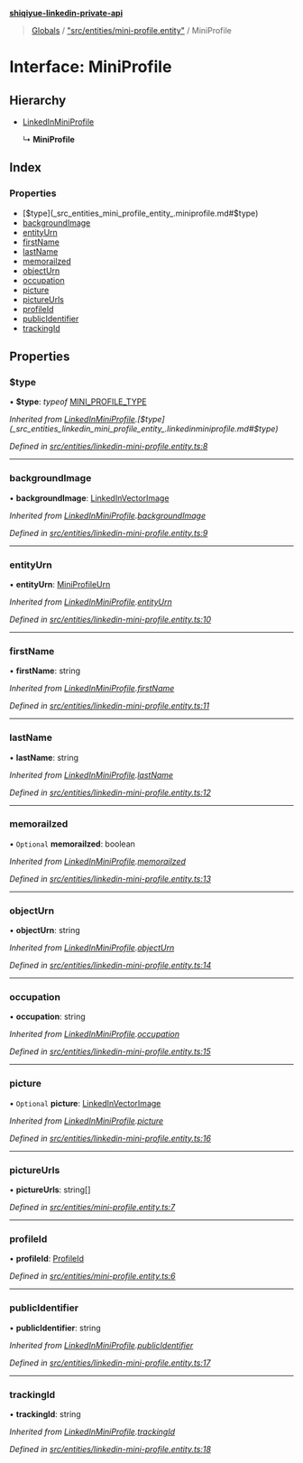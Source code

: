 **[shiqiyue-linkedin-private-api](../README.md)**

> [Globals](../globals.md) / ["src/entities/mini-profile.entity"](../modules/_src_entities_mini_profile_entity_.md) / MiniProfile

# Interface: MiniProfile

## Hierarchy

* [LinkedInMiniProfile](_src_entities_linkedin_mini_profile_entity_.linkedinminiprofile.md)

  ↳ **MiniProfile**

## Index

### Properties

* [$type](_src_entities_mini_profile_entity_.miniprofile.md#$type)
* [backgroundImage](_src_entities_mini_profile_entity_.miniprofile.md#backgroundimage)
* [entityUrn](_src_entities_mini_profile_entity_.miniprofile.md#entityurn)
* [firstName](_src_entities_mini_profile_entity_.miniprofile.md#firstname)
* [lastName](_src_entities_mini_profile_entity_.miniprofile.md#lastname)
* [memorailzed](_src_entities_mini_profile_entity_.miniprofile.md#memorailzed)
* [objectUrn](_src_entities_mini_profile_entity_.miniprofile.md#objecturn)
* [occupation](_src_entities_mini_profile_entity_.miniprofile.md#occupation)
* [picture](_src_entities_mini_profile_entity_.miniprofile.md#picture)
* [pictureUrls](_src_entities_mini_profile_entity_.miniprofile.md#pictureurls)
* [profileId](_src_entities_mini_profile_entity_.miniprofile.md#profileid)
* [publicIdentifier](_src_entities_mini_profile_entity_.miniprofile.md#publicidentifier)
* [trackingId](_src_entities_mini_profile_entity_.miniprofile.md#trackingid)

## Properties

### $type

•  **$type**: *typeof* [MINI\_PROFILE\_TYPE](../modules/_src_entities_linkedin_mini_profile_entity_.md#mini_profile_type)

*Inherited from [LinkedInMiniProfile](_src_entities_linkedin_mini_profile_entity_.linkedinminiprofile.md).[$type](_src_entities_linkedin_mini_profile_entity_.linkedinminiprofile.md#$type)*

*Defined in [src/entities/linkedin-mini-profile.entity.ts:8](https://github.com/eilonmore/linkedin-private-api/blob/7c25b88/src/entities/linkedin-mini-profile.entity.ts#L8)*

___

### backgroundImage

•  **backgroundImage**: [LinkedInVectorImage](_src_entities_linkedin_vector_image_entity_.linkedinvectorimage.md)

*Inherited from [LinkedInMiniProfile](_src_entities_linkedin_mini_profile_entity_.linkedinminiprofile.md).[backgroundImage](_src_entities_linkedin_mini_profile_entity_.linkedinminiprofile.md#backgroundimage)*

*Defined in [src/entities/linkedin-mini-profile.entity.ts:9](https://github.com/eilonmore/linkedin-private-api/blob/7c25b88/src/entities/linkedin-mini-profile.entity.ts#L9)*

___

### entityUrn

•  **entityUrn**: [MiniProfileUrn](../modules/_src_entities_linkedin_mini_profile_entity_.md#miniprofileurn)

*Inherited from [LinkedInMiniProfile](_src_entities_linkedin_mini_profile_entity_.linkedinminiprofile.md).[entityUrn](_src_entities_linkedin_mini_profile_entity_.linkedinminiprofile.md#entityurn)*

*Defined in [src/entities/linkedin-mini-profile.entity.ts:10](https://github.com/eilonmore/linkedin-private-api/blob/7c25b88/src/entities/linkedin-mini-profile.entity.ts#L10)*

___

### firstName

•  **firstName**: string

*Inherited from [LinkedInMiniProfile](_src_entities_linkedin_mini_profile_entity_.linkedinminiprofile.md).[firstName](_src_entities_linkedin_mini_profile_entity_.linkedinminiprofile.md#firstname)*

*Defined in [src/entities/linkedin-mini-profile.entity.ts:11](https://github.com/eilonmore/linkedin-private-api/blob/7c25b88/src/entities/linkedin-mini-profile.entity.ts#L11)*

___

### lastName

•  **lastName**: string

*Inherited from [LinkedInMiniProfile](_src_entities_linkedin_mini_profile_entity_.linkedinminiprofile.md).[lastName](_src_entities_linkedin_mini_profile_entity_.linkedinminiprofile.md#lastname)*

*Defined in [src/entities/linkedin-mini-profile.entity.ts:12](https://github.com/eilonmore/linkedin-private-api/blob/7c25b88/src/entities/linkedin-mini-profile.entity.ts#L12)*

___

### memorailzed

• `Optional` **memorailzed**: boolean

*Inherited from [LinkedInMiniProfile](_src_entities_linkedin_mini_profile_entity_.linkedinminiprofile.md).[memorailzed](_src_entities_linkedin_mini_profile_entity_.linkedinminiprofile.md#memorailzed)*

*Defined in [src/entities/linkedin-mini-profile.entity.ts:13](https://github.com/eilonmore/linkedin-private-api/blob/7c25b88/src/entities/linkedin-mini-profile.entity.ts#L13)*

___

### objectUrn

•  **objectUrn**: string

*Inherited from [LinkedInMiniProfile](_src_entities_linkedin_mini_profile_entity_.linkedinminiprofile.md).[objectUrn](_src_entities_linkedin_mini_profile_entity_.linkedinminiprofile.md#objecturn)*

*Defined in [src/entities/linkedin-mini-profile.entity.ts:14](https://github.com/eilonmore/linkedin-private-api/blob/7c25b88/src/entities/linkedin-mini-profile.entity.ts#L14)*

___

### occupation

•  **occupation**: string

*Inherited from [LinkedInMiniProfile](_src_entities_linkedin_mini_profile_entity_.linkedinminiprofile.md).[occupation](_src_entities_linkedin_mini_profile_entity_.linkedinminiprofile.md#occupation)*

*Defined in [src/entities/linkedin-mini-profile.entity.ts:15](https://github.com/eilonmore/linkedin-private-api/blob/7c25b88/src/entities/linkedin-mini-profile.entity.ts#L15)*

___

### picture

• `Optional` **picture**: [LinkedInVectorImage](_src_entities_linkedin_vector_image_entity_.linkedinvectorimage.md)

*Inherited from [LinkedInMiniProfile](_src_entities_linkedin_mini_profile_entity_.linkedinminiprofile.md).[picture](_src_entities_linkedin_mini_profile_entity_.linkedinminiprofile.md#picture)*

*Defined in [src/entities/linkedin-mini-profile.entity.ts:16](https://github.com/eilonmore/linkedin-private-api/blob/7c25b88/src/entities/linkedin-mini-profile.entity.ts#L16)*

___

### pictureUrls

•  **pictureUrls**: string[]

*Defined in [src/entities/mini-profile.entity.ts:7](https://github.com/eilonmore/linkedin-private-api/blob/7c25b88/src/entities/mini-profile.entity.ts#L7)*

___

### profileId

•  **profileId**: [ProfileId](../modules/_src_entities_mini_profile_entity_.md#profileid)

*Defined in [src/entities/mini-profile.entity.ts:6](https://github.com/eilonmore/linkedin-private-api/blob/7c25b88/src/entities/mini-profile.entity.ts#L6)*

___

### publicIdentifier

•  **publicIdentifier**: string

*Inherited from [LinkedInMiniProfile](_src_entities_linkedin_mini_profile_entity_.linkedinminiprofile.md).[publicIdentifier](_src_entities_linkedin_mini_profile_entity_.linkedinminiprofile.md#publicidentifier)*

*Defined in [src/entities/linkedin-mini-profile.entity.ts:17](https://github.com/eilonmore/linkedin-private-api/blob/7c25b88/src/entities/linkedin-mini-profile.entity.ts#L17)*

___

### trackingId

•  **trackingId**: string

*Inherited from [LinkedInMiniProfile](_src_entities_linkedin_mini_profile_entity_.linkedinminiprofile.md).[trackingId](_src_entities_linkedin_mini_profile_entity_.linkedinminiprofile.md#trackingid)*

*Defined in [src/entities/linkedin-mini-profile.entity.ts:18](https://github.com/eilonmore/linkedin-private-api/blob/7c25b88/src/entities/linkedin-mini-profile.entity.ts#L18)*
